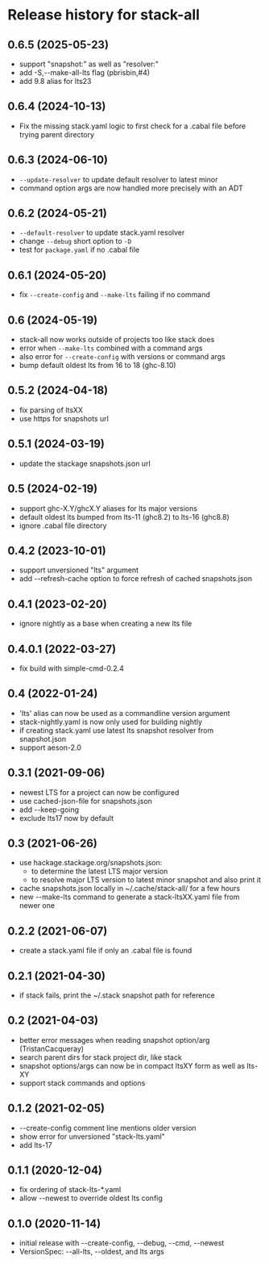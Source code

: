 # Release history for stack-all

## 0.6.5 (2025-05-23)
- support "snapshot:" as well as "resolver:"
- add -S,--make-all-lts flag (pbrisbin,#4)
- add 9.8 alias for lts23

## 0.6.4 (2024-10-13)
- Fix the missing stack.yaml logic to first check for a .cabal file before
  trying parent directory

## 0.6.3 (2024-06-10)
- `--update-resolver` to update default resolver to latest minor
- command option args are now handled more precisely with an ADT

## 0.6.2 (2024-05-21)
- `--default-resolver` to update stack.yaml resolver
- change `--debug` short option to `-D`
- test for `package.yaml` if no .cabal file

## 0.6.1 (2024-05-20)
- fix `--create-config` and `--make-lts` failing if no command

## 0.6 (2024-05-19)
- stack-all now works outside of projects too like stack does
- error when `--make-lts` combined with a command args
- also error for `--create-config` with versions or command args
- bump default oldest lts from 16 to 18 (ghc-8.10)

## 0.5.2 (2024-04-18)
- fix parsing of ltsXX
- use https for snapshots url

## 0.5.1 (2024-03-19)
- update the stackage snapshots.json url

## 0.5 (2024-02-19)
- support ghc-X.Y/ghcX.Y aliases for lts major versions
- default oldest lts bumped from lts-11 (ghc8.2) to lts-16 (ghc8.8)
- ignore .cabal file directory

## 0.4.2 (2023-10-01)
- support unversioned "lts" argument
- add --refresh-cache option to force refresh of cached snapshots.json

## 0.4.1 (2023-02-20)
- ignore nightly as a base when creating a new lts file

## 0.4.0.1 (2022-03-27)
- fix build with simple-cmd-0.2.4

## 0.4 (2022-01-24)
- 'lts' alias can now be used as a commandline version argument
- stack-nightly.yaml is now only used for building nightly
- if creating stack.yaml use latest lts snapshot resolver from snapshot.json
- support aeson-2.0

## 0.3.1 (2021-09-06)
- newest LTS for a project can now be configured
- use cached-json-file for snapshots.json
- add --keep-going
- exclude lts17 now by default

## 0.3 (2021-06-26)
- use hackage.stackage.org/snapshots.json:
  - to determine the latest LTS major version
  - to resolve major LTS version to latest minor snapshot and also print it
- cache snapshots.json locally in ~/.cache/stack-all/ for a few hours
- new --make-lts command to generate a stack-ltsXX.yaml file from newer one

## 0.2.2 (2021-06-07)
- create a stack.yaml file if only an .cabal file is found

## 0.2.1 (2021-04-30)
- if stack fails, print the ~/.stack snapshot path for reference

## 0.2 (2021-04-03)
- better error messages when reading snapshot option/arg (TristanCacqueray)
- search parent dirs for stack project dir, like stack
- snapshot options/args can now be in compact ltsXY form as well as lts-XY
- support stack commands and options

## 0.1.2 (2021-02-05)
- --create-config comment line mentions older version
- show error for unversioned "stack-lts.yaml"
- add lts-17

## 0.1.1 (2020-12-04)
- fix ordering of stack-lts-*.yaml
- allow --newest to override oldest lts config

## 0.1.0 (2020-11-14)
- initial release with --create-config, --debug, --cmd, --newest
- VersionSpec: --all-lts, --oldest, and lts args
